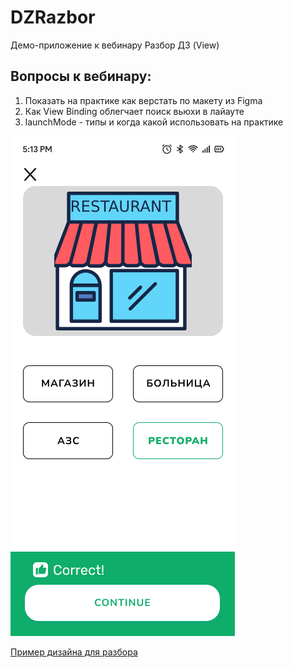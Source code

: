 # DZRazbor
Демо-приложение к вебинару Разбор ДЗ (View)

## Вопросы к вебинару:

1. Показать на практике как верстать по макету из Figma
2. Как View Binding облегчает поиск вьюхи в лайауте
3. launchMode - типы и когда какой использовать на практике

![Пример дизайна для разбора](/DZRazbor.png)

[Пример дизайна для разбора](https://www.figma.com/file/ealG25OMkL9KDeI0gaainS/DZRazbor?type=design&node-id=1%3A133&mode=design&t=oDdB5GOKwxlaPE7N-1)